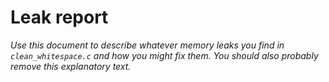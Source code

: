 # Leak report

_Use this document to describe whatever memory leaks
you find in `clean_whitespace.c` and how you might fix
them. You should also probably remove this explanatory
text._


